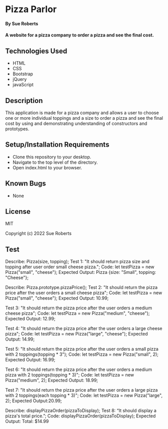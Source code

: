# Pizza Parlor

#### By Sue Roberts

#### A website for a pizza company to order a pizza and see the final cost.

## Technologies Used
* HTML
* CSS
* Bootstrap
* jQuery
* javaScript

## Description 

This application is made for a pizza company and allows a user to choose one or more individual toppings and a size to order a pizza and see the final cost  by using and demonstrating understanding of constructors and prototypes.

## Setup/Installation Requirements

* Clone this repository to your desktop.
* Navigate to the top level of the directory.
* Open index.html to your browser.

## Known Bugs

* None

## License

MIT

Copyright (c) 2022 Sue Roberts

## Test

Describe: Pizza(size, topping);
Test 1: "It should return pizza size and topping after user order small cheese pizza.";
Code: let testPizza = new Pizza("small", "cheese");
Expected Output: Pizza {size: "Small", topping: "Cheese"};

Describe: Pizza.prototype.pizzaPrice();
Test 2: "It should return the pizza price after the user orders a small cheese pizza";
Code: let testPizza = new Pizza("small", "cheese");
Expected Output: 10.99;

Test 3: "It should return the pizza price after the user orders a medium cheese pizza";
Code: let testPizza = new Pizza("medium", "cheese");
Expected Output: 12.99;

Test 4: "It should return the pizza price after the user orders a large cheese pizza";
Code: let testPizza = new Pizza("large", "cheese");
Expected Output: 14.99;

Test 5: "It should return the pizza price after the user orders a small pizza with 2 toppings(topping * 3");
Code: let testPizza = new Pizza("small", 2);
Expected Output: 16.99;

Test 6: "It should return the pizza price after the user orders a medium pizza with 2 toppings(topping * 3)";
Code: let testPizza = new Pizza("medium", 2);
Expected Output: 18.99;

Test 7: "It should return the pizza price after the user orders a large pizza with 2 toppings(each topping * 3)";
Code: let testPizza = new Pizza("large", 2);
Expected Output:20.99;

Describe: displayPizzaOrder(pizzaToDisplay);
Test 8: “It should display a pizza's total price.”; 
Code: displayPizzaOrder(pizzaToDisplay);
Expected Output: Total: $14.99

